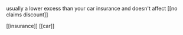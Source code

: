 usually a lower excess than your car insurance
and doesn't affect [[no claims discount]]

[[insurance]]
[[car]]
